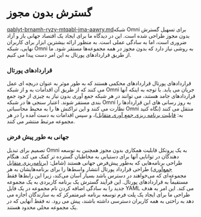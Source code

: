 # گسترش بدون مجوز

[qablyt-brnamh-ryzy-mtqabl-jma-aawry.md](qablyt-brnamh-ryzy-mtqabl-jma-aawry.md "mention")شبکه Omni برای تسهیل گسترش بدون مجوز طراحی شده است. این در دیدگاه ما برای ایجاد یک اقتصاد جهانی باز و آزاد ضروری است، اما به سادگی عملی است. به منظور ارائه بیشترین ابزار برای کاربران نهایی، شبکه Omni به روشی نیاز دارد که بدون مجوز در همه مجموعه‌ها مستقر شود. ما از طریق قراردادهای پورتال به این امر دست پیدا می کنیم.

### قراردادهای پورتال

قراردادهای پورتال قراردادهای محکمی هستند که به طور موثر به عنوان دریچه ای عمل می کنند که از طریق آن اقدامات به و از شبکه Omni جریان می یابد. با توجه به اینکه آنها قراردادهای جامد هستند، می توانند در هر شبکه جمع آوری بدون نیاز به چیزی از خود جمع بندی مستقر شوند. اعتبار سنجی ها در شبکه Omni به روز رسانی های این قراردادها را نظارت می کنند و این تراکنش ها را به محیط محاسباتی Omni منتقل می کنند (نگاه کنید به: [قابلیت برنامه ریزی جمع آوری متقابل](qablyt-brnamh-ryzy-mtqabl-jma-aawry.md))، و سپس اقدامات به دست آمده را در هر مجموعه مرتبط منتشر می کنند.

### جهانی به طور پیش فرض

تصمیم برای تبدیل Omni به یک پروتکل قابلیت همکاری بدون مجوز همچنین به توسعه دهندگان در توانایی آنها برای دستیابی به مخاطبان گسترده تر کمک می کند. هنگام طراحی برنامه‌هایی که به‌طور پیش‌فرض جهانی هستند (شامل: ([برنامه‌ریزی متقابل جمع‌آوری](qablyt-brnamh-ryzy-mtqabl-jma-aawry.md)) طراحی قرارداد پورتال انتشار واسط‌ها را برای برنامه‌هایشان به هر مجموعه‌ای که می‌خواهند در دسترس باشد بسیار آسان می‌کند، زیرا این رابط‌ها فقط مستقیماً به قراردادهای پورتال. این فرآیند گسترش یک برنامه کاربردی به یک مجموعه جدید را به سادگی اضافه کردن نام مجموعه در یک فایل YAML می کند. این امر به هدف طراحی ما برای ایجاد یک پلت فرم توسعه برنامه غیرمتمرکز که به سازندگان اجازه می دهد به راحتی به همه کاربران دسترسی داشته باشند، پیش می رود. نه فقط آنهایی که در یک مجموعه محلی محدود هستند.

